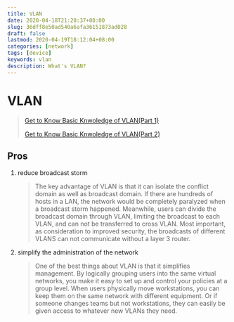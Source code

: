 ```yaml
---
title: VLAN
date: 2020-04-18T21:20:37+08:00
slug: 36dff8e50ad540a6afa36151873ad028
draft: false
lastmod: 2020-04-19T18:12:04+08:00
categories: [network]
tags: [device]
keywords: vlan
description: What's VLAN?
---
```

# VLAN

>   [Get to Know Basic Knwoledge of VLAN(Part 1)](https://www.utepo.net/article/detail/255.html)
>
>   [Get to Know Basic Knwoledge of VLAN(Part 2)](https://www.utepo.net/article/detail/295.html)

## Pros

1.  reduce broadcast storm

    >   The key advantage of VLAN is that it can isolate the conflict domain as well as broadcast domain. If there are hundreds of hosts in a LAN, the network would be completely paralyzed when a broadcast storm happened. Meanwhile, users can divide the broadcast domain through VLAN, limiting the broadcast to each VLAN, and can not be transferred to cross VLAN. Most important, as consideration to improved security, the broadcasts of different VLANS can not communicate without a layer 3 router.

2.  simplify the administration of the network

    >   One of the best things about VLAN is that it simplifies management. By logically grouping users into the same virtual networks, you make it easy to set up and control your policies at a group level. When users physically move workstations, you can keep them on the same network with different equipment. Or if someone changes teams but not workstations, they can easily be given access to whatever new VLANs they need.
